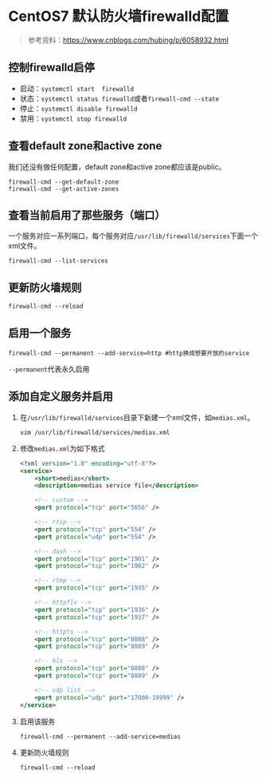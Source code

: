 # CentOS7 默认防火墙firewalld配置

> 参考资料：<https://www.cnblogs.com/hubing/p/6058932.html>

## 控制firewalld启停

+ 启动：`systemctl start  firewalld`
+ 状态：`systemctl status firewalld`或者`firewall-cmd --state`
+ 停止：`systemctl disable firewalld`
+ 禁用：`systemctl stop firewalld`

## 查看default zone和active zone

我们还没有做任何配置，default zone和active zone都应该是public。

```shell
firewall-cmd --get-default-zone
firewall-cmd --get-active-zones
```

## 查看当前启用了那些服务（端口）

一个服务对应一系列端口，每个服务对应`/usr/lib/firewalld/services`下面一个xml文件。

```shell
firewall-cmd --list-services
```

## 更新防火墙规则

```shell
firewall-cmd --reload
```

## 启用一个服务

```shell
firewall-cmd --permanent --add-service=http #http换成想要开放的service
```

`--permanent`代表永久启用

## 添加自定义服务并启用

1. 在`/usr/lib/firewalld/services`目录下新建一个xml文件，如`medias.xml`。

    ```shell
    vim /usr/lib/firewalld/services/medias.xml
    ```

1. 修改`medias.xml`为如下格式

    ```xml
    <?xml version="1.0" encoding="utf-8"?>
    <service>
        <short>medias</short>
        <description>medias service file</description>

        <!-- custom -->
        <port protocol="tcp" port="5656" />

        <!-- rtsp -->
        <port protocol="tcp" port="554" />
        <port protocol="udp" port="554" />

        <!-- dash -->
        <port protocol="tcp" port="1901" />
        <port protocol="tcp" port="1902" />

        <!-- rtmp -->
        <port protocol="tcp" port="1935" />

        <!-- httpflv -->
        <port protocol="tcp" port="1936" />
        <port protocol="tcp" port="1937" />

        <!-- httpts -->
        <port protocol="tcp" port="8088" />
        <port protocol="tcp" port="8089" />

        <!-- hls -->
        <port protocol="tcp" port="8888" />
        <port protocol="tcp" port="8889" />

        <!-- udp list -->
        <port protocol="udp" port="17000-19999" />
    </service>
    ```

1. 启用该服务

    ```shell
    firewall-cmd --permanent --add-service=medias
    ```

1. 更新防火墙规则

    ```shell
    firewall-cmd --reload
    ```
